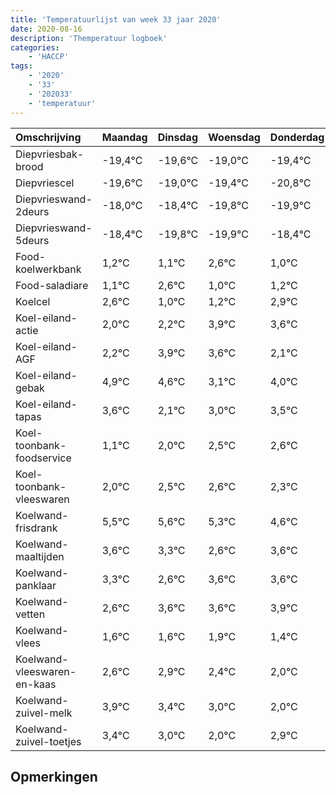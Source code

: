```yaml
---
title: 'Temperatuurlijst van week 33 jaar 2020'
date: 2020-08-16
description: 'Themperatuur logboek'
categories:
    - 'HACCP'
tags:
    - '2020'
    - '33'
    - '202033'
    - 'temperatuur'
---
```

|Omschrijving|Maandag|Dinsdag|Woensdag|Donderdag|Vrijdag|Zaterdag|Zondag|
|:---|:---|:---|:---|:---|:---|:---|:---|
|Diepvriesbak-brood|-19,4°C|-19,6°C|-19,0°C|-19,4°C|-20,8°C|-20,9°C|-19,4°C|
|Diepvriescel|-19,6°C|-19,0°C|-19,4°C|-20,8°C|-20,9°C|-19,4°C|-21,0°C|
|Diepvrieswand-2deurs|-18,0°C|-18,4°C|-19,8°C|-19,9°C|-18,4°C|-20,0°C|-19,8°C|
|Diepvrieswand-5deurs|-18,4°C|-19,8°C|-19,9°C|-18,4°C|-20,0°C|-19,8°C|-18,1°C|
|Food-koelwerkbank|1,2°C|1,1°C|2,6°C|1,0°C|1,2°C|2,9°C|2,6°C|
|Food-saladiare|1,1°C|2,6°C|1,0°C|1,2°C|2,9°C|2,6°C|1,1°C|
|Koelcel|2,6°C|1,0°C|1,2°C|2,9°C|2,6°C|1,1°C|2,0°C|
|Koel-eiland-actie|2,0°C|2,2°C|3,9°C|3,6°C|2,1°C|3,0°C|3,5°C|
|Koel-eiland-AGF|2,2°C|3,9°C|3,6°C|2,1°C|3,0°C|3,5°C|3,6°C|
|Koel-eiland-gebak|4,9°C|4,6°C|3,1°C|4,0°C|4,5°C|4,6°C|4,3°C|
|Koel-eiland-tapas|3,6°C|2,1°C|3,0°C|3,5°C|3,6°C|3,3°C|2,6°C|
|Koel-toonbank-foodservice|1,1°C|2,0°C|2,5°C|2,6°C|2,3°C|1,6°C|2,6°C|
|Koel-toonbank-vleeswaren|2,0°C|2,5°C|2,6°C|2,3°C|1,6°C|2,6°C|2,6°C|
|Koelwand-frisdrank|5,5°C|5,6°C|5,3°C|4,6°C|5,6°C|5,6°C|5,9°C|
|Koelwand-maaltijden|3,6°C|3,3°C|2,6°C|3,6°C|3,6°C|3,9°C|3,4°C|
|Koelwand-panklaar|3,3°C|2,6°C|3,6°C|3,6°C|3,9°C|3,4°C|3,0°C|
|Koelwand-vetten|2,6°C|3,6°C|3,6°C|3,9°C|3,4°C|3,0°C|2,0°C|
|Koelwand-vlees|1,6°C|1,6°C|1,9°C|1,4°C|1,0°C|0,0°C|0,9°C|
|Koelwand-vleeswaren-en-kaas|2,6°C|2,9°C|2,4°C|2,0°C|1,0°C|1,9°C|2,6°C|
|Koelwand-zuivel-melk|3,9°C|3,4°C|3,0°C|2,0°C|2,9°C|3,6°C|4,0°C|
|Koelwand-zuivel-toetjes|3,4°C|3,0°C|2,0°C|2,9°C|3,6°C|4,0°C|2,1°C|

## Opmerkingen


